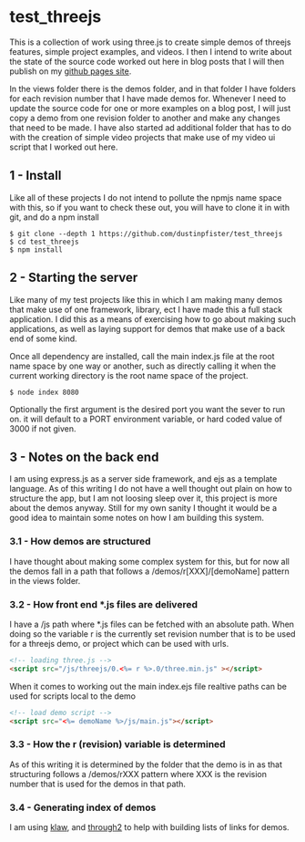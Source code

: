 # test_threejs

This is a collection of work using three.js to create simple demos of threejs features, simple project examples, and videos. I then I intend to write about the state of the source code worked out here in blog posts that I will then publish on my [github pages site](https://dustinpfister.github.io/2018/04/04/threejs-getting-started/). 

In the views folder there is the demos folder, and in that folder I have folders for each revision number that I have made demos for. Whenever I need to update the source code for one or more examples on a blog post, I will just copy a demo from one revision folder to another and make any changes that need to be made. I have also started ad additional folder that has to do with the creation of simple video projects that make use of my video ui script that I worked out here.

## 1 - Install

Like all of these projects I do not intend to pollute the npmjs name space with this, so if you want to check these out, you will have to clone it in with git, and do a npm install

```
$ git clone --depth 1 https://github.com/dustinpfister/test_threejs
$ cd test_threejs
$ npm install
```

## 2 - Starting the server

Like many of my test projects like this in which I am making many demos that make use of one framework, library, ect I have made this a full stack application. I did this as a means of exercising how to go about making such applications, as well as laying support for demos that make use of a back end of some kind.

Once all dependency are installed, call the main index.js file at the root name space by one way or another, such as directly calling it when the current working directory is the root name space of the project.

```
$ node index 8080
```

Optionally the first argument is the desired port you want the sever to run on. it will default to a PORT environment variable, or hard coded value of 3000 if not given.

## 3 - Notes on the back end

I am using express.js as a server side framework, and ejs as a template language. As of this writing I do not have a well thought out plain on how to structure the app, but I am not loosing sleep over it, this project is more about the demos anyway. Still for my own sanity I thought it would be a good idea to maintain some notes on how I am building this system.

### 3.1 - How demos are structured

I have thought about making some complex system for this, but for now all the demos fall in a path that follows a /demos/r\[XXX\]/\[demoName\] pattern in the views folder.

### 3.2 - How front end \*.js files are delivered

I have a /js path where \*.js files can be fetched with an absolute path. When doing so the variable r is the currently set revision number that is to be used for a threejs demo, or project which can be used with urls.

```html
<!-- loading three.js -->
<script src="/js/threejs/0.<%= r %>.0/three.min.js" ></script>
```

When it comes to working out the main index.ejs file realtive paths can be used for scripts local to the demo

```html
<!-- load demo script -->
<script src="<%= demoName %>/js/main.js"></script>
```

### 3.3 - How the r (revision) variable is determined

As of this writing it is determined by the folder that the demo is in as that structuring follows a /demos/rXXX pattern where XXX is the revision number that is used for the demos in that path.

### 3.4 - Generating index of demos

I am using [klaw](https://github.com/jprichardson/node-klaw), and [through2](https://www.npmjs.com/package/through2) to help with building lists of links for demos.
